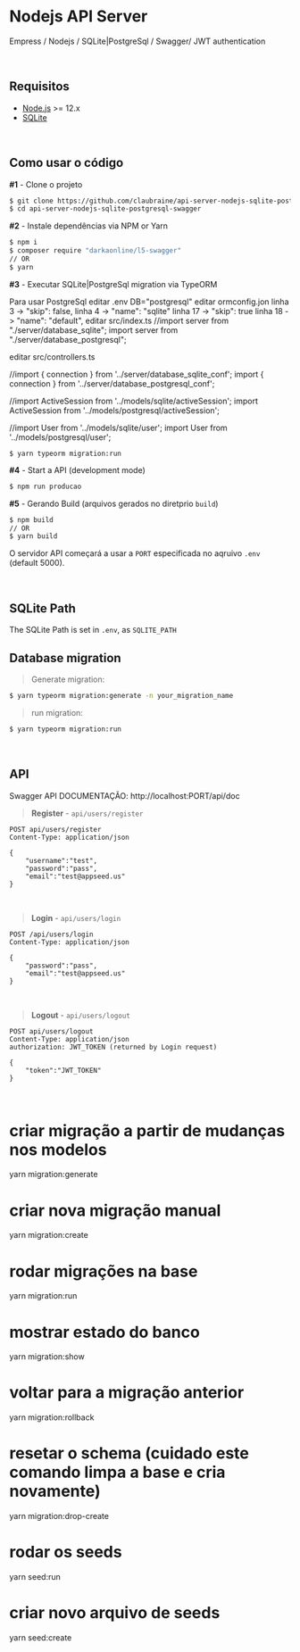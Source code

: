 
# Nodejs API Server

Empress / Nodejs / SQLite|PostgreSql / Swagger/ JWT authentication

<br />

## Requisitos

- [Node.js](https://nodejs.org/) >= 12.x
- [SQLite](https://www.sqlite.org/index.html)

<br />

## Como usar o código

**#1** - Clone o projeto

```bash
$ git clone https://github.com/claubraine/api-server-nodejs-sqlite-postgresql-swagger.git
$ cd api-server-nodejs-sqlite-postgresql-swagger
```

**#2** - Instale dependências via NPM or Yarn

```bash
$ npm i
$ composer require "darkaonline/l5-swagger"
// OR
$ yarn
```

**#3** - Executar SQLite|PostgreSql migration via TypeORM

Para usar PostgreSql
editar .env
    DB="postgresql"
editar ormconfig.jon
    linha 3 -> "skip": false,
    linha 4 -> "name": "sqlite"
    linha 17 -> "skip": true
    linha 18 -> "name": "default",
editar src/index.ts
    //import server from "./server/database_sqlite";
    import server from "./server/database_postgresql";   

editar src/controllers.ts   

//import { connection } from '../server/database_sqlite_conf';
import { connection } from '../server/database_postgresql_conf';

//import ActiveSession from '../models/sqlite/activeSession';
import ActiveSession from '../models/postgresql/activeSession';

//import User from '../models/sqlite/user';
import User from '../models/postgresql/user';

```
$ yarn typeorm migration:run
```

**#4** - Start a API (development mode)

```bash
$ npm run producao

```

**#5** - Gerando Build (arquivos gerados no diretprio `build`)

```bash
$ npm build
// OR
$ yarn build
```

O servidor API começará a usar a `PORT` especificada no aqruivo `.env` (default 5000).

<br />

## SQLite Path

The SQLite Path is set in `.env`, as `SQLITE_PATH`

## Database migration

> Generate migration:

```bash
$ yarn typeorm migration:generate -n your_migration_name
```

> run migration: 

```bash
$ yarn typeorm migration:run
```

<br />

## API

Swagger
API DOCUMENTAÇÃO: http://localhost:PORT/api/doc


> **Register** - `api/users/register`

```
POST api/users/register
Content-Type: application/json

{
    "username":"test",
    "password":"pass", 
    "email":"test@appseed.us"
}
```

<br />

> **Login** - `api/users/login`

```
POST /api/users/login
Content-Type: application/json

{
    "password":"pass", 
    "email":"test@appseed.us"
}
```

<br />

> **Logout** - `api/users/logout`

```
POST api/users/logout
Content-Type: application/json
authorization: JWT_TOKEN (returned by Login request)

{
    "token":"JWT_TOKEN"
}
```

<br />


# criar migração a partir de mudanças nos modelos
yarn migration:generate

# criar nova migração manual
yarn migration:create

# rodar migrações na base
yarn migration:run

# mostrar estado do banco
yarn migration:show

# voltar para a migração anterior
yarn migration:rollback

# resetar o schema (cuidado este comando limpa a base e cria novamente)
yarn migration:drop-create

# rodar os seeds
yarn seed:run

# criar novo arquivo de seeds
yarn seed:create
